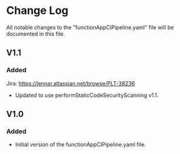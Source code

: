 # Change Log

All notable changes to the "functionAppCIPipeline.yaml" file will be documented in this file.

## V1.1

### Added
Jira: https://lennar.atlassian.net/browse/PLT-38236
- Updated to use performStaticCodeSecurityScanning v1.1.

## V1.0

### Added
- Initial version of the functionAppCIPipeline.yaml file.

